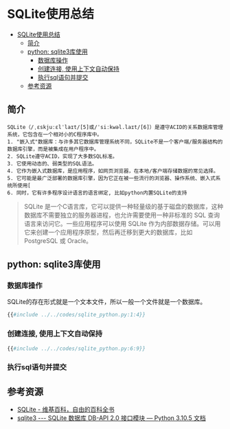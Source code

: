 # SQLite使用总结

<!--ts-->
* [SQLite使用总结](#sqlite使用总结)
   * [简介](#简介)
   * [python: sqlite3库使用](#python-sqlite3库使用)
      * [数据库操作](#数据库操作)
      * [创建连接, 使用上下文自动保持](#创建连接-使用上下文自动保持)
      * [执行sql语句并提交](#执行sql语句并提交)
   * [参考资源](#参考资源)

<!-- Created by https://github.com/ekalinin/github-markdown-toc -->
<!-- Added by: runner, at: Tue Jul 12 06:55:22 UTC 2022 -->

<!--te-->

## 简介

```admonish quote title='wikipedia: SQLite就是一个嵌入式数据库'
SQLite（/ˌɛskjuːɛlˈlaɪt/[5]或/ˈsiːkwəl.laɪt/[6]）是遵守ACID的关系数据库管理系统，它包含在一个相对小的C程序库中。
1. "嵌入式"数据库：与许多其它数据库管理系统不同，SQLite不是一个客户端/服务器结构的数据库引擎，而是被集成在用户程序中。
2. SQLite遵守ACID，实现了大多数SQL标准。
3. 它使用动态的、弱类型的SQL语法。
4. 它作为嵌入式数据库，是应用程序，如网页浏览器，在本地/客户端存储数据的常见选择。
5. 它可能是最广泛部署的数据库引擎，因为它正在被一些流行的浏览器、操作系统、嵌入式系统所使用[
6. 同时，它有许多程序设计语言的语言绑定, 比如python内置SQLite的支持
```

> SQLite 是一个C语言库，它可以提供一种轻量级的基于磁盘的数据库，这种数据库不需要独立的服务器进程，也允许需要使用一种非标准的 SQL 查询语言来访问它。一些应用程序可以使用 SQLite 作为内部数据存储。可以用它来创建一个应用程序原型，然后再迁移到更大的数据库，比如 PostgreSQL 或 Oracle。

## python: sqlite3库使用

### 数据库操作

SQLite的存在形式就是一个文本文件，所以一般一个文件就是一个数据库。

```python
{{#include ../../codes/sqlite_python.py:1:4}}
```

### 创建连接, 使用上下文自动保持

```python
{{#include ../../codes/sqlite_python.py:6:9}}
```

### 执行sql语句并提交

## 参考资源

- [SQLite - 维基百科，自由的百科全书](https://zh.wikipedia.org/wiki/SQLite)
- [sqlite3 --- SQLite 数据库 DB-API 2.0 接口模块 — Python 3.10.5 文档](https://docs.python.org/zh-cn/3/library/sqlite3.html)